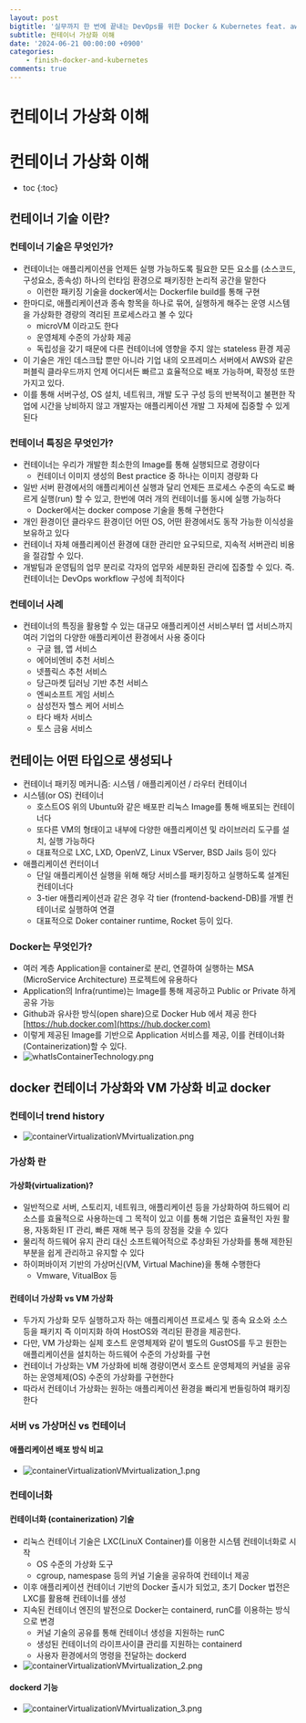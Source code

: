 ```yaml
---
layout: post
bigtitle: '실무까지 한 번에 끝내는 DevOps를 위한 Docker & Kubernetes feat. aws EKS'
subtitle: 컨테이너 가상화 이해
date: '2024-06-21 00:00:00 +0900'
categories:
    - finish-docker-and-kubernetes
comments: true
---
```


# 컨테이너 가상화 이해

# 컨테이너 가상화 이해
* toc
{:toc}

## 컨테이너 기술 이란?

### 컨테이너 기술은 무엇인가?
+ 컨테이너는 애플리케이션을 언제든 실행 가능하도록 필요한 모든 요소를 (소스코드, 구성요소, 종속성) 하나의 런타임 환경으로 패키징한 논리적 공간을 말한다
  + 이런한 패키징 기술을 docker에서는 Dockerfile build를 통해 구현 
+ 한마디로, 애플리케이션과 종속 항목을 하나로 묶어, 실행하게 해주는 운영 시스템을 가상화한 경량의 격리된 프로세스라고 볼 수 있다 
  + microVM 이라고도 한다
  + 운영체제 수준의 가상화 제공
  + 독립성을 갖기 때문에 다른 컨테이너에 영향을 주지 않는 stateless 환경 제공
+ 이 기술은 개인 데스크탑 뿐만 아니라 기업 내의 오프레미스 서버에서 AWS와 같은 퍼블릭 클라우드까지 언제 어디서든 빠르고 효율적으로 배포 가능하며, 확정성 또한 가지고 있다.
+ 이를 통해 서버구성, OS 설치, 네트워크, 개발 도구 구성 등의 반복적이고 불편한 작업에 시간을 낭비하지 않고 개발자는 애플리케이션 개발 그 자체에 집중할 수 있게 된다 

### 컨테이너 특징은 무엇인가?
+ 컨테이너는 우리가 개발한 최소한의 Image를 통해 실행되므로 경량이다
  + 컨테이너 이미지 생성의 Best practice 중 하나는 이미지 경량화 다 
+ 일반 서버 환경에서의 애플리케이션 실행과 달리 언제든 프로세스 수준의 속도로 빠르게 실행(run) 할 수 있고, 한번에 여러 개의 컨테이너를 동시에 실행 가능하다
  + Docker에서는 docker compose 기술을 통해 구현한다 
+ 개인 환경이던 클라우드 환경이던 어떤 OS, 어떤 환경에서도 동작 가능한 이식성을 보유하고 있다
+ 컨테이너 자체 애플리케이션 환경에 대한 관리만 요구되므로, 지속적 서버관리 비용을 절감할 수 있다. 
+ 개발팀과 운영팀의 업무 분리로 각자의 업무와 세분화된 관리에 집중할 수 있다. 즉. 컨테이너는 DevOps workflow 구성에 최적이다 

### 컨테이너 사례
+ 컨테이너의 특징을 활용할 수 있는 대규모 애플리케이션 서비스부터 앱 서비스까지 여러 기업의 다양한 애플리케이션 환경에서 사용 중이다 
  + 구글 웹, 앱 서비스
  + 에어비엔비 추천 서비스
  + 넷플릭스 추천 서비스
  + 당근마켓 딥러닝 기반 추천 서비스
  + 엔씨소프트 게임 서비스
  + 삼성전자 헬스 케어 서비스
  + 타다 배차 서비스
  + 토스 금융 서비스

## 컨테이는 어떤 타입으로 생성되나
+ 컨테이너 패키징 메커니즘: 시스템 / 애플리케이션 / 라우터 컨테이너
+ 시스템(or OS) 컨테이너
  + 호스트OS 위의 Ubuntu와 같은 배포판 리눅스 Image를 통해 배포되는 컨테이너다
  + 또다른 VM의 형태이고 내부에 다양한 애플리케이션 및 라이브러리 도구를 설치, 실행 가능하다
  + 대표적으로 LXC, LXD, OpenVZ, Linux VServer, BSD Jails 등이 있다 
+ 애플리케이션 컨터이너
  + 단일 애플리케이션 실행을 위해 해당 서비스를 패키징하고 실행하도록 설계된 컨테이너다
  + 3-tier 애플리케이션과 같은 경우 각 tier (frontend-backend-DB)를 개별 컨테이너로 실행하여 연결
  + 대표적으로 Doker container runtime, Rocket 등이 있다. 

### Docker는 무엇인가?
+ 여러 계층 Application을 container로 분리, 연결하여 실행하는 MSA (MicroService Architecture) 프로젝트에 유용하다 
+ Application의 Infra(runtime)는 Image를 통해 제공하고 Public or Private 하게 공유 가능
+ Github과 유사한 방식(open share)으로 Docker Hub 에서 제공 한다 [https://hub.docker.com](https://hub.docker.com)
+ 이렇게 제공된 Image를 기반으로 Application 서비스를 제공, 이를 컨테이너화 (Containerization)할 수 있다.
+ ![whatIsContainerTechnology.png](../../../../assets/img/finish-docker-and-kubernetes/whatIsContainerTechnology.png)

## docker 컨테이너 가상화와 VM 가상화 비교  docker

### 컨테이너 trend history
+ ![containerVirtualizationVMvirtualization.png](../../../../assets/img/finish-docker-and-kubernetes/containerVirtualizationVMvirtualization.png)

### 가상화 란

#### 가상화(virtualization)?
+ 일반적으로 서버, 스토리지, 네트워크, 애플리케이션 등을 가상화하여 하드웨어 리소스를 효율적으로 사용하는데 그 목적이 있고 이를 통해 기업은 효율적인 자원 활용, 자동화된 IT 관리, 빠른 재해 복구 등의 장점을 갖을 수 있다 
+ 물리적 하드웨어 유지 관리 대신 소프트웨어적으로 추상화된 가상화를 통해 제한된 부분을 쉽게 관리하고 유지할 수 있다 
+ 하이퍼바이저 기반의 가상머신(VM, Virtual Machine)을 통해 수행한다 
  + Vmware, VitualBox 등 

#### 컨테이너 가상화 vs VM 가상화
+ 두가지 가상화 모두 실행하고자 하는 애플리케이션 프로세스 및 종속 요소와 소스 등을 패키지 즉 이미지화 하여 HostOS와 격리된 환경을 제공한다.
+ 다만, VM 가상화는 실제 호스트 운영체제와 같이 별도의 GustOS를 두고 원한는 애플리케이션을 설치하는 하드웨어 수준의 가상화를 구현
+ 컨테이너 가상화는 VM 가상화에 비해 경량이면서 호스트 운영체제의 커널을 공유하는 운영체제(OS) 수준의 가상화를 구현한다 
+ 따라서 컨테이너 가상화는 원하는 애플리케이션 환경을 빠리게 번들링하여 패키징한다

### 서버 vs 가상머신 vs 컨테이너 

#### 애플리케이션 배포 방식 비교 
+ ![containerVirtualizationVMvirtualization_1.png](../../../../assets/img/finish-docker-and-kubernetes/containerVirtualizationVMvirtualization_1.png)

### 컨테이너화

#### 컨테이너화 (containerization) 기술
+ 리눅스 컨테이너 기술은 LXC(LinuX Container)를 이용한 시스템 컨테이너화로 시작 
  + OS 수준의 가상화 도구 
  + cgroup, namespase 등의 커널 기술을 공유하여 컨테이너 제공 
+ 이후 애플리케이션 컨테이너 기반의 Docker 출시가 되었고, 초기 Docker 법전은 LXC를 활용해 컨테이너를 생성
+ 지속된 컨테이너 엔진의 발전으로 Docker는 containerd, runC를 이용하는 방식으로 변경
  + 커널 기술의 공유를 통해 컨테이너 생성을 지원하는 runC
  + 생성된 컨테이너의 라이프사이클 관리를 지원하는 containerd
  + 사용자 환경에서의 명령을 전달하는 dockerd
+ ![containerVirtualizationVMvirtualization_2.png](../../../../assets/img/finish-docker-and-kubernetes/containerVirtualizationVMvirtualization_2.png)

#### dockerd 기능
+ ![containerVirtualizationVMvirtualization_3.png](../../../../assets/img/finish-docker-and-kubernetes/containerVirtualizationVMvirtualization_3.png)

